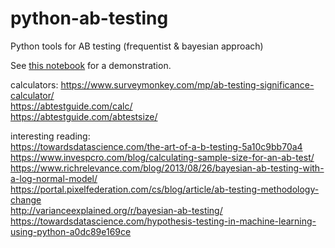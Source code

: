 # python-ab-testing
Python tools for AB testing (frequentist &amp; bayesian approach)

See [this notebook](AB_testing.ipynb) for a demonstration.



calculators:
https://www.surveymonkey.com/mp/ab-testing-significance-calculator/<br>
https://abtestguide.com/calc/<br>
https://abtestguide.com/abtestsize/<br>

interesting reading:<br>
https://towardsdatascience.com/the-art-of-a-b-testing-5a10c9bb70a4<br>
https://www.invespcro.com/blog/calculating-sample-size-for-an-ab-test/<br>
https://www.richrelevance.com/blog/2013/08/26/bayesian-ab-testing-with-a-log-normal-model/<br>
https://portal.pixelfederation.com/cs/blog/article/ab-testing-methodology-change<br>
http://varianceexplained.org/r/bayesian-ab-testing/<br>
https://towardsdatascience.com/hypothesis-testing-in-machine-learning-using-python-a0dc89e169ce<br>